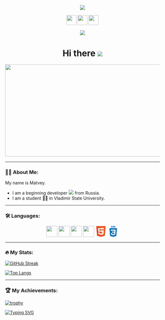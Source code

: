 <div id="header" align="center">
  <img src="https://cdn.hyvor.com/s1/uploads/talk/user-uploads/63fdf9af787569.135079391677588911RLPyYHkUnE6FzzjFGuwK.gif" width="200"/>
</div>

<p align="center"> 
<a href="https://vk.com/njfor" target="_blank" rel="noreferrer"><img src="https://free-png.ru/wp-content/uploads/2022/02/free-png.ru-306-340x340.png" width="32" height="32" /></a>
<a href="https://www.instagram.com/matvey.kurochkin/" target="_blank" rel="noreferrer"><img src="https://raw.githubusercontent.com/danielcranney/readme-generator/main/public/icons/socials/instagram.svg" width="32" height="32" /></a>
<a href="https://github.com/matveykurochkin" target="_blank" rel="noreferrer"><img src="https://raw.githubusercontent.com/danielcranney/readme-generator/main/public/icons/socials/github.svg" width="32" height="32" /></a> 
</p>

<div align="center">
<img src="https://komarev.com/ghpvc/?username=matveykurochkin&style=for-the-badge&color=green" />
</div>

<h1 align="center">
  Hi there
  <img src="https://media.giphy.com/media/hvRJCLFzcasrR4ia7z/giphy.gif" width="32px"/>
</h1>

<div align="center">
  <img src="https://media.giphy.com/media/dWesBcTLavkZuG35MI/giphy.gif" width="600" height="300"/>
</div>

---
### 👨‍💻 About Me:
<p>My name is Matvey.</p>

* I am a beginning developer <img src="https://media.giphy.com/media/WUlplcMpOCEmTGBtBW/giphy.gif" width="30"> from Russia.
* I am a student 👨‍🎓 in Vladimir State University.
---
### 🛠️ Languages:
<p align="center">
<a> <img src="https://raw.githubusercontent.com/danielcranney/readme-generator/main/public/icons/skills/csharp-colored.svg" width="36" height="36"></a>
<a> <img src="https://raw.githubusercontent.com/danielcranney/readme-generator/main/public/icons/skills/cplusplus-colored.svg" width="36" height="36"/></a>
<a> <img src="https://raw.githubusercontent.com/danielcranney/readme-generator/main/public/icons/skills/java-colored.svg" width="36" height="36"/></a>
<a> <img src="https://raw.githubusercontent.com/danielcranney/readme-generator/main/public/icons/skills/javascript-colored.svg" width="36" height="36"/></a>
<a> <img src="https://raw.githubusercontent.com/devicons/devicon/1119b9f84c0290e0f0b38982099a2bd027a48bf1/icons/html5/html5-original.svg" width="36" height="36"/></a>
<a> <img src="https://raw.githubusercontent.com/devicons/devicon/1119b9f84c0290e0f0b38982099a2bd027a48bf1/icons/css3/css3-plain-wordmark.svg" width="36" height="36"/></a>
</p>

---
### 🔥 My Stats:

[![GitHub Streak](https://github-readme-streak-stats.herokuapp.com/?user=matveykurochkin)](https://git.io/streak-stats)

[![Top Langs](https://github-readme-stats.vercel.app/api/top-langs/?username=matveykurochkin&layout=compact)](https://github.com/anuraghazra/github-readme-stats)

---
### 🏆 My Achievements:

[![trophy](https://github-profile-trophy.vercel.app/?username=matveykurochkin)](https://github.com/matveykurochkin/github-profile-trophy)


[![Typing SVG](https://readme-typing-svg.herokuapp.com?color=%2336BCF7&lines=Subscribe+to+my+profile+on+GitHub)](https://git.io/typing-svg)